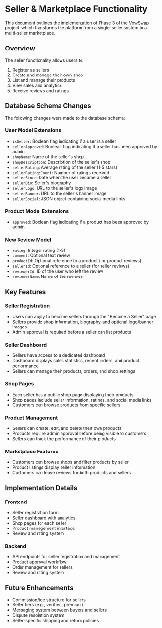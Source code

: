 # Seller & Marketplace Functionality

This document outlines the implementation of Phase 3 of the VowSwap project, which transforms the platform from a single-seller system to a multi-seller marketplace.

## Overview

The seller functionality allows users to:
1. Register as sellers
2. Create and manage their own shop
3. List and manage their products
4. View sales and analytics
5. Receive reviews and ratings

## Database Schema Changes

The following changes were made to the database schema:

### User Model Extensions
- `isSeller`: Boolean flag indicating if a user is a seller
- `sellerApproved`: Boolean flag indicating if a seller has been approved by admin
- `shopName`: Name of the seller's shop
- `shopDescription`: Description of the seller's shop
- `sellerRating`: Average rating of the seller (1-5 stars)
- `sellerRatingsCount`: Number of ratings received
- `sellerSince`: Date when the user became a seller
- `sellerBio`: Seller's biography
- `sellerLogo`: URL to the seller's logo image
- `sellerBanner`: URL to the seller's banner image
- `sellerSocial`: JSON object containing social media links

### Product Model Extensions
- `approved`: Boolean flag indicating if a product has been approved by admin

### New Review Model
- `rating`: Integer rating (1-5)
- `comment`: Optional text review
- `productId`: Optional reference to a product (for product reviews)
- `sellerId`: Optional reference to a seller (for seller reviews)
- `reviewerId`: ID of the user who left the review
- `reviewerName`: Name of the reviewer

## Key Features

### Seller Registration
- Users can apply to become sellers through the "Become a Seller" page
- Sellers provide shop information, biography, and optional logo/banner images
- Admin approval is required before a seller can list products

### Seller Dashboard
- Sellers have access to a dedicated dashboard
- Dashboard displays sales statistics, recent orders, and product performance
- Sellers can manage their products, orders, and shop settings

### Shop Pages
- Each seller has a public shop page displaying their products
- Shop pages include seller information, ratings, and social media links
- Customers can browse products from specific sellers

### Product Management
- Sellers can create, edit, and delete their own products
- Products require admin approval before being visible to customers
- Sellers can track the performance of their products

### Marketplace Features
- Customers can browse shops and filter products by seller
- Product listings display seller information
- Customers can leave reviews for both products and sellers

## Implementation Details

### Frontend
- Seller registration form
- Seller dashboard with analytics
- Shop pages for each seller
- Product management interface
- Review and rating system

### Backend
- API endpoints for seller registration and management
- Product approval workflow
- Order management for sellers
- Review and rating system

## Future Enhancements
- Commission/fee structure for sellers
- Seller tiers (e.g., verified, premium)
- Messaging system between buyers and sellers
- Dispute resolution system
- Seller-specific shipping and return policies
